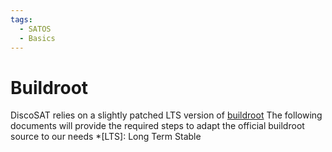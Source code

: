 ```yaml
---
tags:
  - SATOS
  - Basics
---
```


<!-- Move this to satos? -->
# Buildroot
DiscoSAT relies on a slightly patched LTS version of [buildroot](https://buildroot.org)
The following documents will provide the required steps to adapt the official buildroot source to our needs
*[LTS]: Long Term Stable

